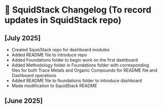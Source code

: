 # 📅 SquidStack Changelog (To record updates in SquidStack repo)

## [July 2025]
  - Created SquisStack repo for dashboard modules
  - Added README file to introduce repo
  - Added Foundations folder to begin work on the first dashboard
  - Added Methodology folder in Foundations folder with corresponding files for both Trace Metals and Organic Compounds for README file and Dashboard operations
  - Added README file to foundations folder to introduce dashboard
  - Made modification to SquidStack README

## [June 2025]
